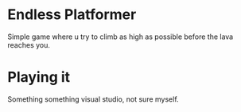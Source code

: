 # Endless Platformer

Simple game where u try to climb as high as possible before the lava reaches you.

# Playing it

Something something visual studio, not sure myself.
